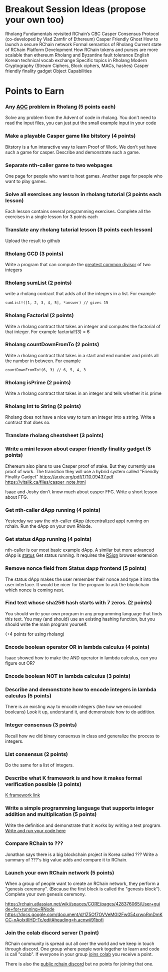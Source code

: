 Breakout Session Ideas (propose your own too)
============================
Rholang Fundamentals revisited
RChain’s CBC Casper Consensus Protocol (co-developed by Vlad Zamfir of Ethereum)
Casper Friendly Ghost
How to launch a secure RChain network
Formal semantics of Rholang
Current state of RChain Platform Development
How RChain tokens and purses are more scalable than ethereum
Rholang and Byzantine fault tolerance
English Korean technical vocab exchange
Specific topics in Rholang
Modern Cryptography (Stream Ciphers, Block ciphers, MACs, hashes)
Casper friendly finality gadget
Object Capabilities

Points to Earn
================
### Any ​[AOC](https://adventofcode.com/) problem in Rholang (5 points each)
Solve any problem from the Advent of code in rholang. You don't need to read the input files, you can  just put the small example input in your code

### Make a playable Casper game like bitstory (4 points)
Bitstory is a fun interactive way to learn Proof of Work. We don't yet have such a game for casper. Describe and demonstrate such a game.

### Separate nth-caller game to two webpages
One page for people who want to host games. Another page for people who want to play games.

### Solve all exercises any lesson in rholang tutorial (3 points each lesson)
Each lesson contains several programming exercises. Complete all the exercises in a single lesson for 3 points each

### Translate any rholang tutorial lesson (3 points each lesson)
Upload the result to github

### Rholang GCD (3 points)
Write a program that can compute the [greatest common divisor](https://en.wikipedia.org/wiki/Greatest_common_divisor) of two integers

### Rholang sumList (2 points)
write a rholang contract that adds all of the integers in a list. For example

```
sumList!([1, 2, 3, 4, 5], *answer) // gives 15
```

### Rholang Factorial (2 points)
Write a rholang contract that takes an integer and computes the factorial of that integer. For example factorial!(3) = 6

### Rholang countDownFromTo (2 points)
Write a rholang contract that takes in a start and end number and prints all the number in between. For example

```
countDownFromTo!(6, 3) // 6, 5, 4, 3
```


### Rholang isPrime (2 points)
Write a rholang contract that takes in an integer and tells whether it is prime

### Rholang Int to String (2 points)
Rholang does not have a nice way to turn an integer into a string. Write a contract that does so.

### Translate rholang cheatsheet (3 points)

### Write a mini lesson about casper friendly finality gadget (5 points)
Ethereum also plans to use Casper proof of stake. But they currently use proof of work. The transition they will use a hybrid system called "Friendly Finality Gadget"
https://arxiv.org/pdf/1710.09437.pdf
https://vitalik.ca/files/casper_note.html

Isaac and Joshy don't know much about casper FFG. Write a short lesson about FFG.

### Get nth-caller dApp running (4 points)
Yesterday we saw the nth-caller dApp (decentralized app) running on rchain. Run the dApp on your own RNode.

### Get status dApp running (4 points)
nth-caller is our most basic example dApp. A similar but more advanced dApp is [status](https://github.com/dckc/Rchain-Status) Get status running. It requires the [RSign](https://github.com/dckc/RSign) browser extension

### Remove nonce field from Status dapp frontend (5 points)
The status dApp makes the user remember their nonce and type it into the user interface. It would be nicer for the program to ask the blockchain which nonce is coming next.

### Find text whose sha256 hash starts with 7 zeros. (2 points)
You should write your own program in any programming language that finds this text. You may (and should) use an existing hashing function, but you should write the main program yourself.

(+4 points for using rholang)

### Encode boolean operator OR in lambda calculus (4 points)
Isaac showed how to make the AND operator in lambda calculus, can you figure out OR?

### Encode boolean NOT in lambda calculus (3 points)

### Describe and demonstrate how to encode integers in lambda calculus (5 points)
There is an existing way to encode integers (like how we encoded booleans) Look it up, understand it, and demonstrate how to do addition.

### Integer consensus (3 points)
Recall how we did binary consensus in class and generalize the process to integers.

### List consensus (2 points)
Do the same for a list of integers.

### Describe what K framework is and how it makes formal verification possible (3 points)
[K framework link](http://www.kframework.org/index.php/Main_Page)

### Write a simple programming language that supports integer addition and multiplication (5 points)
Write the definition and demonstrate that it works by writing a test program. [Write and run your code here](http://www.kframework.org/tool/run/)

### Compare RChain to ???
Jonathan says there is a big blockchain project in Korea called ??? Write a summary of ???'s big value adds and compare it to RChain.

### Launch your own RChain network (5 points)
When a group of people want to create an RChain network, they perform a "genesis ceremony". (Because the first block is called the "genesis block"). Complete your own genesis ceremony.

https://rchain.atlassian.net/wiki/spaces/CORE/pages/428376065/User+guide+for+running+RNode
https://docs.google.com/document/d/1Z5Of7OVVeMGl2Fw054xrwpRmDmKCC-nAoIxtIIHD-Tc/edit#heading=h.acnwii91bpfi

### Join the colab discord server (1 point)
RChain community is spread out all over the world and we keep in touch through discord. One group where people work together to learn and code is call "colab". If everyone in your group [joins colab](https://discord.gg/2X7mDyR) you receive a point.

There is also the [public rchain discord]() but no points for joining that one.
